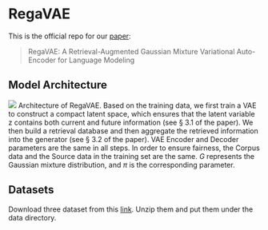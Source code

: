 # RegaVAE
This is the official repo for our [paper](https://arxiv.org/abs/2310.10567): 
> RegaVAE: A Retrieval-Augmented Gaussian Mixture Variational Auto-Encoder for Language Modeling

## Model Architecture
![](https://github.com/TrustedLLM/RegaVAE/blob/main/architecture.png)
Architecture of RegaVAE. Based on the training data, we first train a VAE to construct a compact latent space, which ensures that the latent variable z contains both current and future information (see § 3.1 of the paper). We then build a retrieval database and then aggregate the retrieved information into the generator (see § 3.2 of the paper). VAE Encoder and Decoder parameters are the same in all steps. In order to ensure fairness, the Corpus data and the Source data in the training set are the same. $G$ represents the Gaussian mixture distribution, and $π$ is the corresponding parameter.

## Datasets
Download three dataset from this [link](https://drive.google.com/drive/folders/1mcn6nqLDVvrGatKHbdbtDSj9PQI5Eu8S?usp=sharing). Unzip them and put them under the data directory.
